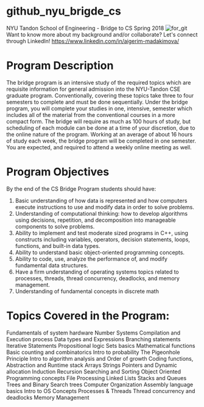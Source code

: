# github_nyu_brigde_cs
NYU Tandon School of Engineering - Bridge to CS Spring 2018
![for_git](https://user-images.githubusercontent.com/87446059/126022196-94a01874-0754-4a58-9c61-8a293853db9a.jpeg)
Want to know more about my background and/or collaborate? Let's connect through LinkedIn! https://www.linkedin.com/in/aigerim-madakimova/
# Program Description

The bridge program is an intensive study of the required topics which are requisite information for general admission into the NYU-Tandon CSE graduate program. Conventionally, covering these topics take three to four semesters to complete and must be done sequentially. Under the bridge program, you will complete your studies in one, intensive, semester which includes all of the material from the conventional courses in a more compact form. The bridge will require as much as 100 hours of study, but scheduling of each module can be done at a time of your discretion, due to the online nature of the program. Working at an average of about 16 hours of study each week, the bridge program will be completed in one semester. You are expected, and required to attend a weekly online meeting as well.
# Program Objectives

By the end of the CS Bridge Program students should have:
1. Basic understanding of how data is represented and how computers execute instructions to use and modify data in order to solve problems.
2. Understanding of computational thinking: how to develop algorithms using decisions, repetition, and decomposition into manageable components to solve problems.
3. Ability to implement and test moderate sized programs in C++, using constructs including variables, operators, decision statements, loops, functions, and built-in data types.
4. Ability to understand basic object-oriented programming concepts.
5. Ability to code, use, analyze the performance of, and modify fundamental data structures.
6. Have a firm understanding of operating systems topics related to processes, threads, thread concurrency, deadlocks, and memory management.
7. Understanding of fundamental concepts in discrete math
# Topics Covered in the Program:

  Fundamentals of system hardware
  Number Systems
  Compilation and Execution process
  Data types and Expressions
  Branching statements
  Iterative Statements
  Propositional logic
  Sets basics
  Mathematical functions
  Basic counting and combinatorics
  Intro to probability
  The Pigeonhole Principle
  Intro to algorithm analysis and Order of growth
  Coding functions, Abstraction and Runtime stack
  Arrays
  Strings
  Pointers and Dynamic allocation
  Induction
  Recursion
  Searching and Sorting
  Object Oriented Programming concepts
  File Processing
  Linked Lists
  Stacks and Queues
  Trees and Binary Search trees
  Computer Organization
  Assembly language basics
  Intro to OS Concepts
  Processes & Threads 
  Thread concurrency and deadlocks
  Memory Management
